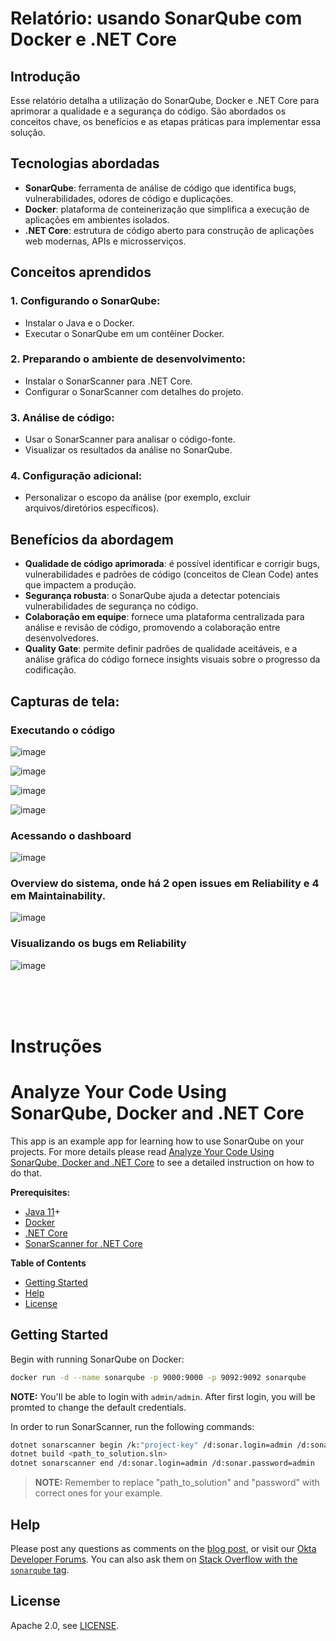 
# Relatório: usando SonarQube com Docker e .NET Core

## Introdução

Esse relatório detalha a utilização do SonarQube, Docker e .NET Core para aprimorar a qualidade e a segurança do código. São abordados os conceitos chave, os benefícios e as etapas práticas para implementar essa solução.

## Tecnologias abordadas
- **SonarQube**: ferramenta de análise de código que identifica bugs, vulnerabilidades, odores de código e duplicações.
- **Docker**:  plataforma de conteinerização que simplifica a execução de aplicações em ambientes isolados.
- **.NET Core**: estrutura de código aberto para construção de aplicações web modernas, APIs e microsserviços.


## Conceitos aprendidos
### 1. Configurando o SonarQube:
- Instalar o Java e o Docker.
- Executar o SonarQube em um contêiner Docker.

### 2. Preparando o ambiente de desenvolvimento:
- Instalar o SonarScanner para .NET Core.
- Configurar o SonarScanner com detalhes do projeto.

### 3. Análise de código:
- Usar o SonarScanner para analisar o código-fonte.
- Visualizar os resultados da análise no SonarQube.

### 4. Configuração adicional:
- Personalizar o escopo da análise (por exemplo, excluir arquivos/diretórios específicos).

## Benefícios da abordagem
- **Qualidade de código aprimorada**: é possível identificar e corrigir bugs, vulnerabilidades e padrões de código (conceitos de Clean Code) antes que impactem a produção.
- **Segurança robusta**: o SonarQube ajuda a detectar potenciais vulnerabilidades de segurança no código.
- **Colaboração em equipe**: fornece uma plataforma centralizada para análise e revisão de código, promovendo a colaboração entre desenvolvedores.
- **Quality Gate**: permite definir padrões de qualidade aceitáveis, e a análise gráfica do código fornece insights visuais sobre o progresso da codificação.



## Capturas de tela: 

### Executando o código
![image](assets\1.png)
<br>

![image](assets\2.png)
<br>

![image](assets\3.png)
<br>

![image](assets\4.png)
<br>

### Acessando o dashboard
![image](assets\5.png)
<br>

### Overview do sistema, onde há 2 open issues em Reliability e 4 em Maintainability.
![image](assets\6.png)
<br>

### Visualizando os bugs em Reliability
![image](assets\7.png)
<br>








<br>
<br>
<br>











# Instruções

# Analyze Your Code Using SonarQube, Docker and .NET Core

This app is an example app for learning how to use SonarQube on your projects. For more details please read [Analyze Your Code Using SonarQube, Docker and .NET Core](link_to_replace) to see a detailed instruction on how to do that.

**Prerequisites:**

- [Java 11](https://adoptopenjdk.net/)+
- [Docker](https://docs.docker.com/get-docker/)
- [.NET Core](https://dotnet.microsoft.com/download)
- [SonarScanner for .NET Core](https://github.com/SonarSource/sonar-scanner-msbuild/releases/download/4.7.1.2311/sonar-scanner-msbuild-4.7.1.2311-netcoreapp2.0.zip)

**Table of Contents**

- [Getting Started](#getting-started)
- [Help](#help)
- [License](#license)

## Getting Started

Begin with running SonarQube on Docker:
```sh
docker run -d --name sonarqube -p 9000:9000 -p 9092:9092 sonarqube
```

**NOTE:** You'll be able to login with `admin/admin`. After first login, you will be promted to change the default credentials.

In order to run SonarScanner, run the following commands:

```sh
dotnet sonarscanner begin /k:"project-key" /d:sonar.login=admin /d:sonar.password=admin
dotnet build <path_to_solution.sln>
dotnet sonarscanner end /d:sonar.login=admin /d:sonar.password=admin
```

> **NOTE:** Remember to replace "path_to_solution" and "password" with correct ones for your example.

## Help

Please post any questions as comments on the [blog post](link_to_replace), or visit our [Okta Developer Forums](https://devforum.okta.com/). You can also ask them on [Stack Overflow with the `sonarqube` tag](https://stackoverflow.com/tags/sonarqube).

## License

Apache 2.0, see [LICENSE](LICENSE).
